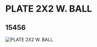 # PLATE 2X2 W. BALL
## 15456
![PLATE 2X2 W. BALL](https://lc-www-live-s.legocdn.com/media/bricks/5/2/6051038.jpg)